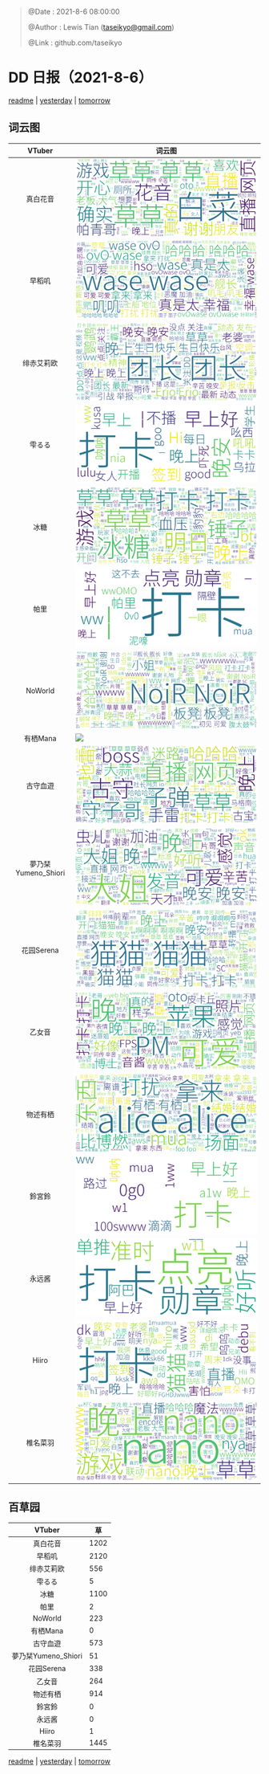 > @Date    : 2021-8-6 08:00:00
>
> @Author  : Lewis Tian (taseikyo@gmail.com)
>
> @Link    : github.com/taseikyo

# DD 日报（2021-8-6）

[readme](../README.md) | [yesterday](2021-8-5.md) | [tomorrow](2021-8-7.md)

## 词云图

|VTuber|词云图|
|:-:|-|
|真白花音|![](../../images/daily/21402309_2021-8-6_purge_wordcloud.png)|
|早稻叽|![](../../images/daily/41682_2021-8-6_purge_wordcloud.png)|
|绯赤艾莉欧|![](../../images/daily/21396545_2021-8-6_purge_wordcloud.png)|
|雫るる|![](../../images/daily/21013446_2021-8-6_purge_wordcloud.png)|
|冰糖|![](../../images/daily/876396_2021-8-6_purge_wordcloud.png)|
|帕里|![](../../images/daily/4895312_2021-8-6_purge_wordcloud.png)|
|NoWorld|![](../../images/daily/21448649_2021-8-6_purge_wordcloud.png)|
|有栖Mana|![](../../images/daily/6542258_2021-8-6_purge_wordcloud.png)|
|古守血遊|![](../../images/daily/8725120_2021-8-6_purge_wordcloud.png)|
|夢乃栞Yumeno_Shiori|![](../../images/daily/14052636_2021-8-6_purge_wordcloud.png)|
|花园Serena|![](../../images/daily/14327465_2021-8-6_purge_wordcloud.png)|
|乙女音|![](../../images/daily/21320551_2021-8-6_purge_wordcloud.png)|
|物述有栖|![](../../images/daily/21449083_2021-8-6_purge_wordcloud.png)|
|鈴宮鈴|![](../../images/daily/21685677_2021-8-6_purge_wordcloud.png)|
|永远酱|![](../../images/daily/21701071_2021-8-6_purge_wordcloud.png)|
|Hiiro|![](../../images/daily/21919321_2021-8-6_purge_wordcloud.png)|
|椎名菜羽|![](../../images/daily/22347054_2021-8-6_purge_wordcloud.png)|

## 百草园

|VTuber|草|
|:-:|-|
|真白花音|1202|
|早稻叽|2120|
|绯赤艾莉欧|556|
|雫るる|5|
|冰糖|1100|
|帕里|2|
|NoWorld|223|
|有栖Mana|0|
|古守血遊|573|
|夢乃栞Yumeno_Shiori|51|
|花园Serena|338|
|乙女音|264|
|物述有栖|914|
|鈴宮鈴|0|
|永远酱|0|
|Hiiro|1|
|椎名菜羽|1445|

[readme](../README.md) | [yesterday](2021-8-5.md) | [tomorrow](2021-8-7.md)
